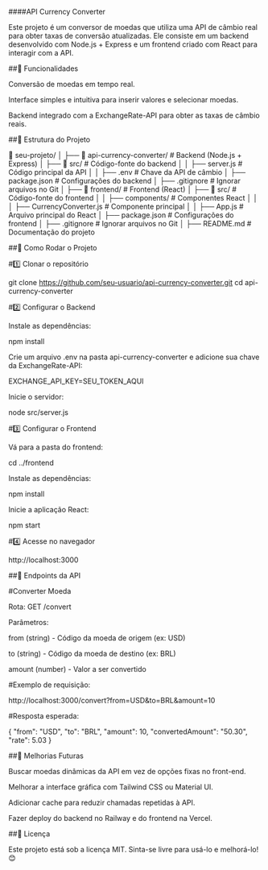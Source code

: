 ####API Currency Converter

Este projeto é um conversor de moedas que utiliza uma API de câmbio real para obter taxas de conversão atualizadas. Ele consiste em um backend desenvolvido com Node.js + Express e um frontend criado com React para interagir com a API.

##📌 Funcionalidades

Conversão de moedas em tempo real.

Interface simples e intuitiva para inserir valores e selecionar moedas.

Backend integrado com a ExchangeRate-API para obter as taxas de câmbio reais.

##📂 Estrutura do Projeto

📁 seu-projeto/
│
├── 📁 api-currency-converter/ # Backend (Node.js + Express)
│ ├── 📁 src/ # Código-fonte do backend
│ │ ├── server.js # Código principal da API
│ │ ├── .env # Chave da API de câmbio
│ ├── package.json # Configurações do backend
│ ├── .gitignore # Ignorar arquivos no Git
│
├── 📁 frontend/ # Frontend (React)
│ ├── 📁 src/ # Código-fonte do frontend
│ │ ├── components/ # Componentes React
│ │ │ ├── CurrencyConverter.js # Componente principal
│ │ ├── App.js # Arquivo principal do React
│ ├── package.json # Configurações do frontend
│ ├── .gitignore # Ignorar arquivos no Git
│
├── README.md # Documentação do projeto

##🚀 Como Rodar o Projeto

#1️⃣ Clonar o repositório

git clone https://github.com/seu-usuario/api-currency-converter.git
cd api-currency-converter

#2️⃣ Configurar o Backend

Instale as dependências:

npm install

Crie um arquivo .env na pasta api-currency-converter e adicione sua chave da ExchangeRate-API:

EXCHANGE_API_KEY=SEU_TOKEN_AQUI

Inicie o servidor:

node src/server.js

#3️⃣ Configurar o Frontend

Vá para a pasta do frontend:

cd ../frontend

Instale as dependências:

npm install

Inicie a aplicação React:

npm start

#4️⃣ Acesse no navegador

http://localhost:3000

##🔗 Endpoints da API

#Converter Moeda

Rota: GET /convert

Parâmetros:

from (string) - Código da moeda de origem (ex: USD)

to (string) - Código da moeda de destino (ex: BRL)

amount (number) - Valor a ser convertido

#Exemplo de requisição:

http://localhost:3000/convert?from=USD&to=BRL&amount=10

#Resposta esperada:

{
"from": "USD",
"to": "BRL",
"amount": 10,
"convertedAmount": "50.30",
"rate": 5.03
}

##📌 Melhorias Futuras

Buscar moedas dinâmicas da API em vez de opções fixas no front-end.

Melhorar a interface gráfica com Tailwind CSS ou Material UI.

Adicionar cache para reduzir chamadas repetidas à API.

Fazer deploy do backend no Railway e do frontend na Vercel.

##📜 Licença

Este projeto está sob a licença MIT. Sinta-se livre para usá-lo e melhorá-lo! 😊
